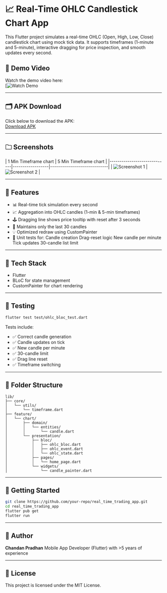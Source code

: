 # 📈 Real-Time OHLC Candlestick Chart App

This Flutter project simulates a real-time OHLC (Open, High, Low, Close) candlestick chart using mock tick data. It supports timeframes (1-minute and 5-minute), interactive dragging for price inspection, and smooth updates every second.


## 🎩 Demo Video

Watch the demo video here:  
[![Watch Demo](https://drive.google.com/file/d/1iGlIWlI4e_l0uuqZTtA54A-ITDAtUnE2/view?usp=sharing)

---

## 🗂️ APK Download

Click below to download the APK:  
[Download APK](https://your-apk-host.com/app-release.apk)

---

## 🗀️ Screenshots

| 1 Min Timeframe chart | 5 Min Timeframe chart |
|-----------------------------|------------------|-----------------------------|
| ![Screenshot 1](https://drive.google.com/uc?export=view&id=1u8_SEih11OeB1Zv3e-hIhYHCv8HYVD18) | ![Screenshot 2](https://drive.google.com/uc?export=view&id=1uXchnCSwM395QywhIudDanzQvoHzcJUz) |

---

## 🚀 Features

* 📊 Real-time tick simulation every second
* 📈 Aggregation into OHLC candles (1-min & 5-min timeframes)
* 🕹️ Dragging line shows price tooltip with reset after 3 seconds
* 🔁 Maintains only the last 30 candles
* 💡 Optimized redraw using CustomPainter
* 🧪 Unit tests for:
     Candle creation
     Drag-reset logic
     New candle per minute
     Tick updates
     30-candle list limit

---

## 🧱 Tech Stack

* Flutter
* BLoC for state management
* CustomPainter for chart rendering

---

## 🧪 Testing

```bash
flutter test test/ohlc_bloc_test.dart
```

Tests include:

* ✅ Correct candle generation
* ✅ Candle updates on tick
* ✅ New candle per minute
* ✅ 30-candle limit
* ✅ Drag line reset
* ✅ Timeframe switching

---

## 📂 Folder Structure

```
lib/
├── core/
│   └── utils/
│       └── timeframe.dart
├── feature/
│   └── chart/
│       ├── domain/
│       │   └── entities/
│       │       └── candle.dart
│       └── presentation/
│           ├── bloc/
│           │   ├── ohlc_bloc.dart
│           │   ├── ohlc_event.dart
│           │   └── ohlc_state.dart
│           ├── pages/
│           │   └── home_page.dart
│           └── widgets/
│               └── candle_painter.dart
```

---

## 📌 Getting Started

```bash
git clone https://github.com/your-repo/real_time_trading_app.git
cd real_time_trading_app
flutter pub get
flutter run
```

---

## 🧠 Author

**Chandan Pradhan**
Mobile App Developer (Flutter) with >5 years of experience

---

## 📄 License

This project is licensed under the MIT License.
